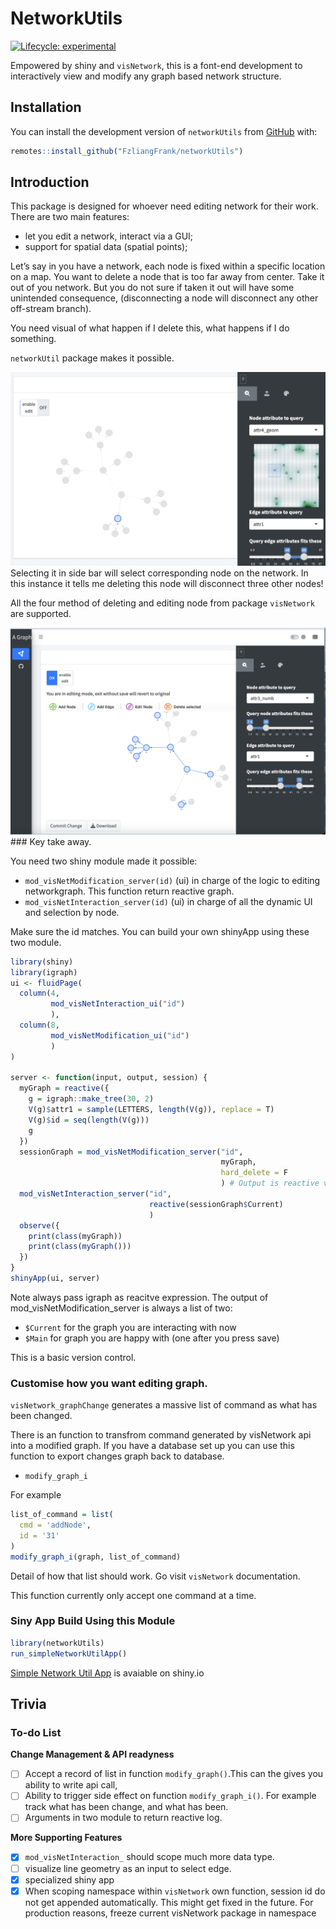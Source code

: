 
<!-- README.md is generated from README.Rmd. Please edit that file -->

# NetworkUtils

<!-- badges: start -->

[![Lifecycle:
experimental](https://img.shields.io/badge/lifecycle-experimental-orange.svg)](https://lifecycle.r-lib.org/articles/stages.html#experimental)
<!-- badges: end -->

Empowered by shiny and `visNetwork`, this is a font-end development to
interactively view and modify any graph based network structure.

## Installation

You can install the development version of `networkUtils` from
[GitHub](https://github.com/) with:

``` r
remotes::install_github("FzliangFrank/networkUtils")
```

## Introduction

This package is designed for whoever need editing network for their
work. There are two main features:

- let you edit a network, interact via a GUI;
- support for spatial data (spatial points);

Let’s say in you have a network, each node is fixed within a specific
location on a map. You want to delete a node that is too far away from
center. Take it out of you network. But you do not sure if taken it out
will have some unintended consequence, (disconnecting a node will
disconnect any other off-stream branch).

You need visual of what happen if I delete this, what happens if I do
something.

`networkUtil` package makes it possible.

![](readme_img/Screenshot%202023-06-10%20at%2016.56.19.png) Selecting it
in side bar will select corresponding node on the network. In this
instance it tells me deleting this node will disconnect three other
nodes!

All the four method of deleting and editing node from package
`visNetwork` are supported.

![](readme_img/Screenshot%202023-06-10%20at%2017.23.15.png) \### Key
take away.

You need two shiny module made it possible:

- `mod_visNetModification_server(id)` (ui) in charge of the logic to
  editing networkgraph. This function return reactive graph.
- `mod_visNetInteraction_server(id)` (ui) in charge of all the dynamic
  UI and selection by node.

Make sure the id matches. You can build your own shinyApp using these
two module.

``` r
library(shiny)
library(igraph)
ui <- fluidPage(
  column(4,
         mod_visNetInteraction_ui("id")
         ),
  column(8, 
         mod_visNetModification_ui("id")
         )  
)

server <- function(input, output, session) {
  myGraph = reactive({
    g = igraph::make_tree(30, 2)
    V(g)$attr1 = sample(LETTERS, length(V(g)), replace = T)
    V(g)$id = seq(length(V(g)))
    g
  })
  sessionGraph = mod_visNetModification_server("id", 
                                               myGraph,
                                               hard_delete = F
                                               ) # Output is reactive value
  mod_visNetInteraction_server("id", 
                               reactive(sessionGraph$Current)
                               )
  observe({
    print(class(myGraph))
    print(class(myGraph()))
  })
}
shinyApp(ui, server)
```

Note always pass igraph as reacitve expression. The output of
mod_visNetModification_server is always a list of two:

- `$Current` for the graph you are interacting with now
- `$Main` for graph you are happy with (one after you press save)

This is a basic version control.

### Customise how you want editing graph.

`visNetwork_graphChange` generates a massive list of command as what has
been changed.

There is an function to transfrom command generated by visNetwork api
into a modified graph. If you have a database set up you can use this
function to export changes graph back to database.

- `modify_graph_i`

For example

``` r
list_of_command = list(
  cmd = 'addNode',
  id = '31'
)
modify_graph_i(graph, list_of_command)
```

Detail of how that list should work. Go visit `visNetwork`
documentation.

This function currently only accept one command at a time.

### Siny App Build Using this Module

``` r
library(networkUtils)
run_simpleNetworkUtilApp()
```

[Simple Network Util
App](https://frank-the-tank.shinyapps.io/networkutils/?_ga=2.2760560.1153125338.1680970415-1261124081.1680970415)
is avaiable on shiny.io

## Trivia

### To-do List

**Change Management & API readyness**

- [ ] Accept a record of list in function `modify_graph()`.This can the
  gives you ability to write api call,
- [ ] Ability to trigger side effect on function `modify_graph_i()`. For
  example track what has been change, and what has been.
- [ ] Arguments in two module to return reactive log.

**More Supporting Features**

- [x] `mod_visNetInteraction_` should scope much more data type.
- [ ] visualize line geometry as an input to select edge.
- [x] specialized shiny app
- [x] When scoping namespace within `visNetwork` own function, session
  id do not get appended automatically. This might get fixed in the
  future. For production reasons, freeze current visNetwork package in
  namespace
